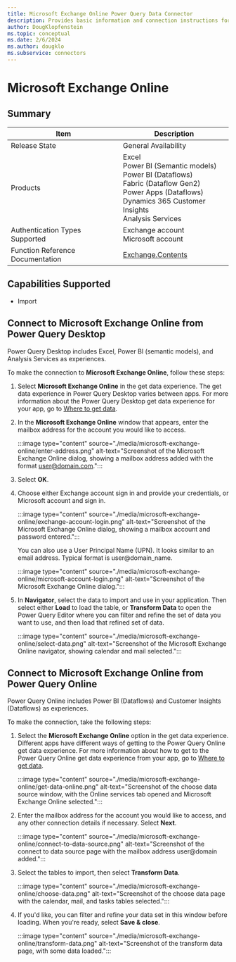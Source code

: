 ```yaml
---
title: Microsoft Exchange Online Power Query Data Connector
description: Provides basic information and connection instructions for the Microsoft Exchange Online connector
author: DougKlopfenstein
ms.topic: conceptual
ms.date: 2/6/2024
ms.author: dougklo
ms.subservice: connectors
---
```


# Microsoft Exchange Online

## Summary

| Item | Description |
| ------- | ---------- |
| Release State | General Availability |
| Products | Excel <br/> Power BI (Semantic models)<br/>Power BI (Dataflows)<br/>Fabric (Dataflow Gen2)<br/>Power Apps (Dataflows)<br/>Dynamics 365 Customer Insights<br/> Analysis Services |
| Authentication Types Supported | Exchange account<br/>Microsoft account |
| Function Reference Documentation | [Exchange.Contents](/powerquery-m/exchange-contents) |

## Capabilities Supported

- Import

## Connect to Microsoft Exchange Online from Power Query Desktop

Power Query Desktop includes Excel, Power BI (semantic models), and Analysis Services as experiences.

To make the connection to **Microsoft Exchange Online**, follow these steps:

1. Select **Microsoft Exchange Online** in the get data experience. The get data experience in Power Query Desktop varies between apps. For more information about the Power Query Desktop get data experience for your app, go to [Where to get data](../where-to-get-data.md).

1. In the **Microsoft Exchange Online** window that appears, enter the mailbox address for the account you would like to access.

   :::image type="content" source="./media/microsoft-exchange-online/enter-address.png" alt-text="Screenshot of the Microsoft Exchange Online dialog, showing a mailbox address added with the format user@domain.com.":::

1. Select **OK**.

1. Choose either Exchange account sign in and provide your credentials, or Microsoft account and sign in.

   :::image type="content" source="./media/microsoft-exchange-online/exchange-account-login.png" alt-text="Screenshot of the Microsoft Exchange Online dialog, showing a mailbox account and password entered.":::

   You can also use a User Principal Name (UPN). It looks similar to an email address. Typical format is user@domain_name.

   :::image type="content" source="./media/microsoft-exchange-online/microsoft-account-login.png" alt-text="Screenshot of the Microsoft Exchange Online dialog.":::

1. In **Navigator**, select the data to import and use in your application. Then select either **Load** to load the table, or **Transform Data** to open the Power Query Editor where you can filter and refine the set of data you want to use, and then load that refined set of data.

   :::image type="content" source="./media/microsoft-exchange-online/select-data.png" alt-text="Screenshot of the Microsoft Exchange Online navigator, showing calendar and mail selected.":::

## Connect to Microsoft Exchange Online from Power Query Online

Power Query Online includes Power BI (Dataflows) and Customer Insights (Dataflows) as experiences.

To make the connection, take the following steps:

1. Select the **Microsoft Exchange Online** option in the get data experience. Different apps have different ways of getting to the Power Query Online get data experience. For more information about how to get to the Power Query Online get data experience from your app, go to [Where to get data](../where-to-get-data.md).

   :::image type="content" source="./media/microsoft-exchange-online/get-data-online.png" alt-text="Screenshot of the choose data source window, with the Online services tab opened and Microsoft Exchange Online selected.":::

1. Enter the mailbox address for the account you would like to access, and any other connection details if necessary. Select **Next**.

   :::image type="content" source="./media/microsoft-exchange-online/connect-to-data-source.png" alt-text="Screenshot of the connect to data source page with the mailbox address user@domain added.":::

1. Select the tables to import, then select **Transform Data**.

   :::image type="content" source="./media/microsoft-exchange-online/choose-data.png" alt-text="Screenshot of the choose data page with the calendar, mail, and tasks tables selected.":::

1. If you'd like, you can filter and refine your data set in this window before loading. When you're ready, select **Save & close**.

   :::image type="content" source="./media/microsoft-exchange-online/transform-data.png" alt-text="Screenshot of the transform data page, with some data loaded.":::
